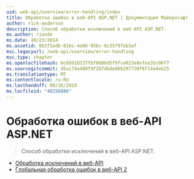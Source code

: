 ```yaml
---
uid: web-api/overview/error-handling/index
title: Обработка ошибок в веб-API ASP.NET | Документация Майкрософт
author: rick-anderson
description: Способ обработки исключений в веб-API ASP.NET.
ms.author: riande
ms.date: 10/23/2014
ms.assetid: 0b2f1edb-816c-4a86-95bc-0c55797eb3af
msc.legacyurl: /web-api/overview/error-handling
msc.type: chapter
ms.openlocfilehash: 6c66910237fbf8686d5f9fce023e8efea35c06f7
ms.sourcegitcommit: 45ac74e400f9f2b7dbded66297730f6f14a4eb25
ms.translationtype: MT
ms.contentlocale: ru-RU
ms.lasthandoff: 08/16/2018
ms.locfileid: "48256886"
---
```

<a name="error-handling-in-aspnet-web-api"></a>Обработка ошибок в веб-API ASP.NET
====================
> Способ обработки исключений в веб-API ASP.NET.


- [Обработка исключений в веб-API](exception-handling.md)
- [Глобальная обработка ошибок в веб-API 2](web-api-global-error-handling.md)
